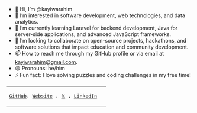 - 👋 Hi, I’m @kayiwarahim
- 👀 I’m interested in software development, web technologies, and data analytics.
- 🌱 I’m currently learning Laravel for backend development, Java for server-side applications, and advanced JavaScript frameworks.
- 💞️ I’m looking to collaborate on open-source projects, hackathons, and software solutions that impact education and community development.
- 📫 How to reach me through my GitHub profile or via email at kayiwarahim@gmail.com.
- 😄 Pronouns: he/him
- ⚡ Fun fact: I love solving puzzles and coding challenges in my free time!



<table>
  <tr>
  <td>
<p align="center">
  <samp>
    <a href="https://github.com/kayiwarahim/">GitHub</a>.
    <a href="https://tgnsysystems.org">Website</a> .
    <a href="https://x.com/kayiwarahim">𝕏</a> .
    <a href="https://www.linkedin.com/in/kayiwarahim/">LinkedIn</a>
  </samp>
</p>
</td>
    <td></td>
</tr>
</table>
